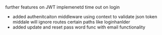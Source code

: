 further features on JWT implemenetd time out on login
- added authenitcaiton middleware using context to validate json token
middale will ignore routes certain paths like loginhanlder
- added update and reset pass word func with email functionality 
